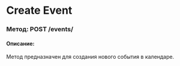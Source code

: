 # Create Event

### Метод: POST /events/

#### Описание:
Метод предназначен для создания нового события в календаре.

<api-endpoint openapi-path="../openapi.json" endpoint="/events/" method="post"/>